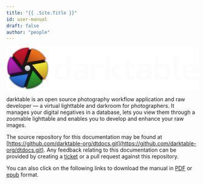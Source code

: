 ```yaml
---
title: "{{ .Site.Title }}"
id: user-manual
draft: false
author: "people"
---
```


<span class="webonly">![](./darktable-logo.png#w50)</span>

darktable is an open source photography workflow application and raw developer — a virtual lighttable and darkroom for photographers. It manages your digital negatives in a database, lets you view them through a zoomable lighttable and enables you to develop and enhance your raw images.

The source repository for this documentation may be found at [https://github.com/darktable-org/dtdocs.git](https://github.com/darktable-org/dtdocs.git). Any feedback relating to this documentation can be provided by creating a [ticket](https://github.com/darktable-org/dtdocs/issues/new) or a pull request against this repository.

<span class="webonly">You can also click on the following links to download the manual in [PDF](darktable_user_manual.pdf) or [epub](darktable_user_manual.epub) format.</span>
